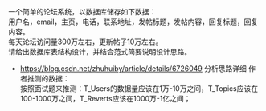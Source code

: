   
一个简单的论坛系统，以数据库储存如下数据：  
用户名，email，主页，电话，联系地址，发帖标题，发帖内容，回复标题，回复内容。  
每天论坛访问量300万左右，更新帖子10万左右。  
请给出数据库表结构设计，并结合范式简要说明设计思路。  
  
- https://blog.csdn.net/zhuhuiby/article/details/6726049 分析思路详细
作者推测的数据：  
按照面试题来推测：T_Users的数据量应该在1万-10万之间，T_Topics应该在100-1000万之间，T_Reverts应该在1000万-1亿之间；  
  
